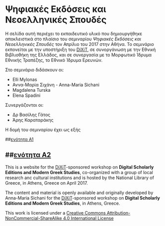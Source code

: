 

<h1> Ψηφιακές Εκδόσεις και Νεοελληνικές Σπουδές</h1>




Η σελίδα αυτή περιέχει το εκπαιδευτικό υλικό που δημιουργήθηκε αποκλειστικά στο πλαίσιο του σεμιναρίου <i>Ψηφιακές Εκδόσεις και Νεοελληνικές Σπουδές</i> τον Απρίλιο του 2017 στην Αθήνα. Το σεμινάριο εκπονείται με την υποστήριξη του <a href="http://dixit.uni-koeln.de">DiXiT</a>,  σε συνοργάνωση με την Εθνική Βιβλιοθήκη της Ελλάδος, και σε συνεργασία με το Μορφωτικό Ίδρυμα Εθνικής Τραπέζης, το Εθνικό Ίδρυμα Ερευνών.

Στο σεμινάριο διδάσκουν οι:
<ul>
<li>Elli Mylonas</li>
<li>Αννα-Μαρία Σιχάνη - Anna-Maria Sichani</li>
<li>Magdalena Turska</li>
<li>Elena Spadini</li>
</ul>

Συνεργάζονται οι: 

<ul>
<li>Δρ Βασίλης Γάτος</li>
<li>Άρης Καραταράκης </li>
</ul>

Η δομή του σεμιναρίου έχει ως εξής

##<a href="https://github.com/ann-mar/Digital-Scholarly-EditionsGR-workshop/tree/master/unitA1">ενότητα Α1</a>

##<a href="https://github.com/ann-mar/Digital-Scholarly-EditionsGR-workshop/tree/master/unitA2">ενότητα Α2</a>
---------


This is a website for the <a href="http://dixit.uni-koeln.de">DiXiT</a>-sponsored workshop on <b>Digital Scholarly Editions and Modern Greek Studies</b>, co-organized with a group of local research anc cultural institutions and is hosted by the National Library of Greece, in Athens, Greece on April 2017.

The content and material is openly available and originally developed by Anna-Maria Sichani for the <a href="http://dixit.uni-koeln.de">DiXiT</a>-sponsored workshop on <b>Digital Scholarly Editions and Modern Greek Studies</b>, in Athens, Greece.

This work is licensed under a <a rel="license" href="http://creativecommons.org/licenses/by-nc-sa/4.0/">Creative Commons Attribution-NonCommercial-ShareAlike 4.0 International License</a> 
